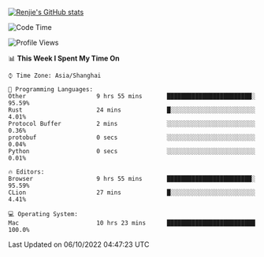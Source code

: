 [![Renjie's GitHub stats](https://github-readme-stats.vercel.app/api?username=liurenjie1024&show_icons=true&theme=chartreuse-dark)](https://github.com/anuraghazra/github-readme-stats)

<!--START_SECTION:waka-->
![Code Time](http://img.shields.io/badge/Code%20Time-222%20hrs%206%20mins-blue)

![Profile Views](http://img.shields.io/badge/Profile%20Views-6-blue)

📊 **This Week I Spent My Time On** 

```text
⌚︎ Time Zone: Asia/Shanghai

💬 Programming Languages: 
Other                    9 hrs 55 mins       ████████████████████████░   95.59% 
Rust                     24 mins             █░░░░░░░░░░░░░░░░░░░░░░░░   4.01% 
Protocol Buffer          2 mins              ░░░░░░░░░░░░░░░░░░░░░░░░░   0.36% 
protobuf                 0 secs              ░░░░░░░░░░░░░░░░░░░░░░░░░   0.04% 
Python                   0 secs              ░░░░░░░░░░░░░░░░░░░░░░░░░   0.01%

🔥 Editors: 
Browser                  9 hrs 55 mins       ████████████████████████░   95.59% 
CLion                    27 mins             █░░░░░░░░░░░░░░░░░░░░░░░░   4.41%

💻 Operating System: 
Mac                      10 hrs 23 mins      █████████████████████████   100.0%

```


 Last Updated on 06/10/2022 04:47:23 UTC
<!--END_SECTION:waka-->

